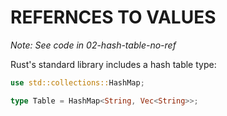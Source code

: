 # REFERNCES TO VALUES

_Note: See code in 02-hash-table-no-ref_

Rust's standard library includes a hash table type:

```rust
use std::collections::HashMap;

type Table = HashMap<String, Vec<String>>;
```
